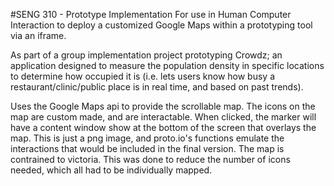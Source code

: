 #SENG 310 - Prototype Implementation
For use in Human Computer Interaction to deploy a customized Google Maps within a prototyping tool via an iframe.

As part of a group implementation project prototyping Crowdz; an application designed to measure the population density in specific locations to determine how occupied it is (i.e. lets users know how busy a restaurant/clinic/public place is in real time, and based on past trends).

Uses the Google Maps api to provide the scrollable map. The icons on the map are custom made, and are interactable. When clicked, the marker will have a content window show at the bottom of the screen that overlays the map. This is just a png image, and proto.io's functions emulate the interactions that would be included in the final version. The map is contrained to victoria. This was done to reduce the number of icons needed, which all had to be individually mapped. 
